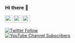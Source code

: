### Hi there 👋

<p>
  <a href="https://twitter.com/WagnerMessiasC"><img src="https://img.shields.io/badge/twitter-%231DA1F2.svg?&style=for-the-badge&logo=twitter&logoColor=white" height=25></a> 
  <a href="https://www.linkedin.com/in/wagnermessias/"><img src="https://img.shields.io/badge/linkedin-%230077B5.svg?&style=for-the-badge&logo=linkedin&logoColor=white" height=25></a> 
  <a href="https://medium.com/@wmessiascavalcanti"><img src="https://img.shields.io/badge/medium-%2312100E.svg?&style=for-the-badge&logo=medium&logoColor=white" height=25></a> 

<!--[![Twitter: WagnerMessiasC](https://img.shields.io/twitter/follow/WagnerMessiasC?style=social)](https://twitter.com/WagnerMessiasC)</br>-->
[![Twitter Follow](https://img.shields.io/twitter/follow/WagnerMessiasC?label=Follow)](https://twitter.com/WagnerMessiasC)</br>
[![YouTube Channel Subscribers](https://img.shields.io/youtube/channel/subscribers/UCAuXLphxnNuxyfJZOgAJagg?style=social)](https://www.youtube.com/channel/UCAuXLphxnNuxyfJZOgAJagg)</br>

<!--
**WagnerMessias/WagnerMessias** is a ✨ _special_ ✨ repository because its `README.md` (this file) appears on your GitHub profile.

Here are some ideas to get you started:

- 🔭 I’m currently working on ...
- 🌱 I’m currently learning ...
- 👯 I’m looking to collaborate on ...
- 🤔 I’m looking for help with ...
- 💬 Ask me about ...
- 📫 How to reach me: ...
- 😄 Pronouns: ...
- ⚡ Fun fact: ...
-->
